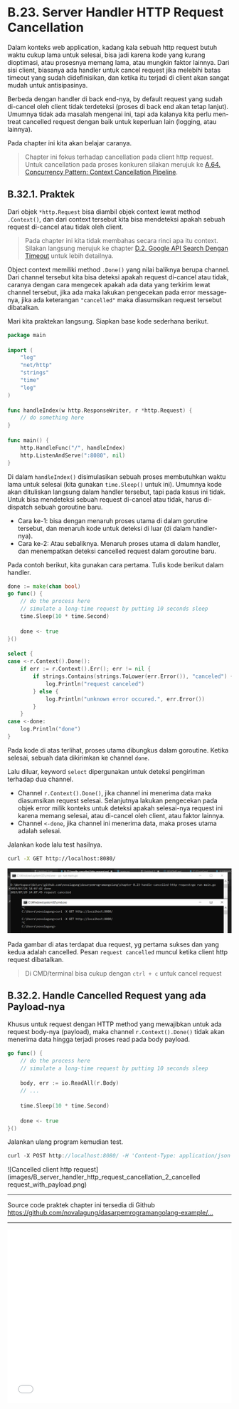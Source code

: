 # B.23. Server Handler HTTP Request Cancellation

Dalam konteks web application, kadang kala sebuah http request butuh waktu cukup lama untuk selesai, bisa jadi karena kode yang kurang dioptimasi, atau prosesnya memang lama, atau mungkin faktor lainnya. Dari sisi client, biasanya ada handler untuk cancel request jika melebihi batas timeout yang sudah didefinisikan, dan ketika itu terjadi di client akan sangat mudah untuk antisipasinya.

Berbeda dengan handler di back end-nya, by default request yang sudah di-cancel oleh client tidak terdeteksi (proses di back end akan tetap lanjut). Umumnya tidak ada masalah mengenai ini, tapi ada kalanya kita perlu men-treat cancelled request dengan baik untuk keperluan lain (logging, atau lainnya).

Pada chapter ini kita akan belajar caranya.

> Chapter ini fokus terhadap cancellation pada client http request. Untuk cancellation pada proses konkuren silakan merujuk ke [A.64. Concurrency Pattern: Context Cancellation Pipeline](/A-pipeline-context-cancellation.html).

## B.32.1. Praktek

Dari objek `*http.Request` bisa diambil objek context lewat method `.Context()`, dan dari context tersebut kita bisa mendeteksi apakah sebuah request di-cancel atau tidak oleh client.

> Pada chapter ini kita tidak membahas secara rinci apa itu context. Silakan langsung merujuk ke chapter [D.2. Google API Search Dengan Timeout](/D-google-api-search.html) untuk lebih detailnya.

Object context memiliki method `.Done()` yang nilai baliknya berupa channel. Dari channel tersebut kita bisa deteksi apakah request di-cancel atau tidak, caranya dengan cara mengecek apakah ada data yang terkirim lewat channel tersebut, jika ada maka lakukan pengecekan pada error message-nya, jika ada keterangan `"cancelled"` maka diasumsikan request tersebut dibatalkan.

Mari kita praktekan langsung. Siapkan base kode sederhana berikut.

```go
package main

import (
	"log"
	"net/http"
	"strings"
	"time"
	"log"
)

func handleIndex(w http.ResponseWriter, r *http.Request) {
	// do something here
}

func main() {
	http.HandleFunc("/", handleIndex)
	http.ListenAndServe(":8080", nil)
}
```

Di dalam `handleIndex()` disimulasikan sebuah proses membutuhkan waktu lama untuk selesai (kita gunakan `time.Sleep()` untuk ini). Umumnya kode akan dituliskan langsung dalam handler tersebut, tapi pada kasus ini tidak. Untuk bisa mendeteksi sebuah request di-cancel atau tidak, harus di-dispatch sebuah goroutine baru.

- Cara ke-1: bisa dengan menaruh proses utama di dalam gorutine tersebut, dan menaruh kode untuk deteksi di luar (di dalam handler-nya).
- Cara ke-2: Atau sebaliknya. Menaruh proses utama di dalam handler, dan menempatkan deteksi cancelled request dalam goroutine baru.

Pada contoh berikut, kita gunakan cara pertama. Tulis kode berikut dalam handler.

```go
done := make(chan bool)
go func() {
    // do the process here
    // simulate a long-time request by putting 10 seconds sleep
    time.Sleep(10 * time.Second)

    done <- true
}()

select {
case <-r.Context().Done():
    if err := r.Context().Err(); err != nil {
        if strings.Contains(strings.ToLower(err.Error()), "canceled") {
            log.Println("request canceled")
        } else {
            log.Println("unknown error occured.", err.Error())
        }
    }
case <-done:
    log.Println("done")
}
```

Pada kode di atas terlihat, proses utama dibungkus dalam goroutine. Ketika selesai, sebuah data dikirimkan ke channel `done`.

Lalu diluar, keyword `select` dipergunakan untuk deteksi pengiriman terhadap dua channel.

- Channel `r.Context().Done()`, jika channel ini menerima data maka diasumsikan request selesai. Selanjutnya lakukan pengecekan pada objek error milik konteks untuk deteksi apakah selesai-nya request ini karena memang selesai, atau di-cancel oleh client, atau faktor lainnya.
- Channel `<-done`, jika channel ini menerima data, maka proses utama adalah selesai.

Jalankan kode lalu test hasilnya.

```bash
curl -X GET http://localhost:8080/
```

![Cancelled client http request](images/B_server_handler_http_request_cancellation_1_cancelled_request_get.png)

Pada gambar di atas terdapat dua request, yg pertama sukses dan yang kedua adalah cancelled. Pesan `request cancelled` muncul ketika client http request dibatalkan.

> Di CMD/terminal bisa cukup dengan `ctrl + c` untuk cancel request

## B.32.2. Handle Cancelled Request yang ada Payload-nya

Khusus untuk request dengan HTTP method yang mewajibkan untuk ada request body-nya (payload), maka channel `r.Context().Done()` tidak akan menerima data hingga terjadi proses read pada body payload.

```go
go func() {
    // do the process here
    // simulate a long-time request by putting 10 seconds sleep
    
    body, err := io.ReadAll(r.Body)
    // ...

    time.Sleep(10 * time.Second)

    done <- true
}()
```

Jalankan ulang program kemudian test.

```go
curl -X POST http://localhost:8080/ -H 'Content-Type: application/json' -d '{}'
```

![Cancelled client http request](images/B_server_handler_http_request_cancellation_2_cancelled request_with_payload.png)

---

<div class="source-code-link">
    <div class="source-code-link-message">Source code praktek chapter ini tersedia di Github</div>
    <a href="https://github.com/novalagung/dasarpemrogramangolang-example/tree/master/chapter-B.23-server-handler-http-request-cancellation">https://github.com/novalagung/dasarpemrogramangolang-example/...</a>
</div>

---

<iframe src="partial/ebooks.html" width="100%" height="390px" frameborder="0" scrolling="no"></iframe>
